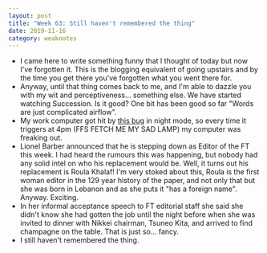 ```yaml
---
layout: post
title: "Week 63: Still haven't remembered the thing"
date: 2019-11-16
category: weaknotes
---
```


* I came here to write something funny that I thought of today but now I've forgotten it. This is the blogging equivalent of going upstairs and by the time you get there you've forgotten what you went there for.
* Anyway, until that thing comes back to me, and I'm able to dazzle you with my wit and perceptiveness... something else. We have started watching Succession. Is it good? One bit has been good so far "Words are just complicated airflow".
* My work computer got hit by [this bug](https://twitter.com/lozzd/status/1193932490290925571) in night mode, so every time it triggers at 4pm (FFS FETCH ME MY SAD LAMP) my computer was freaking out.
* Lionel Barber announced that he is stepping down as Editor of the FT this week. I had heard the rumours this was happening, but nobody had any solid intel on who his replacement would be. Well, it turns out his replacement is Roula Khalaf! I'm very stoked about this, Roula is the first woman editor in the 129 year history of the paper, and not only that but she was born in Lebanon and as she puts it "has a foreign name". Anyway. Exciting.
* In her informal acceptance speech to FT editorial staff she said she didn't know she had gotten the job until the night before when she was invited to dinner with Nikkei chairman, Tsuneo Kita, and arrived to find champagne on the table. That is just so... fancy.
* I still haven't remembered the thing.
